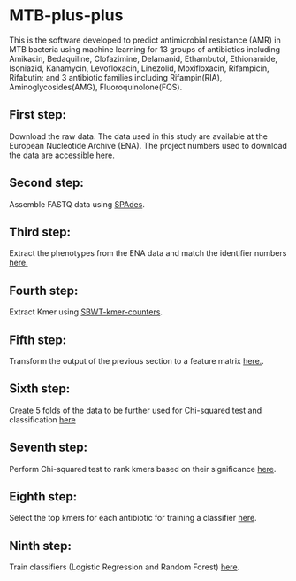 # MTB-plus-plus
This is the software developed to predict antimicrobial resistance (AMR) in MTB bacteria using machine learning for 13 groups of antibiotics including Amikacin, Bedaquiline, Clofazimine, Delamanid, Ethambutol, Ethionamide, Isoniazid, Kanamycin, Levofloxacin, Linezolid, Moxifloxacin, Rifampicin, Rifabutin; and 3 antibiotic families including Rifampin(RIA), Aminoglycosides(AMG), Fluoroquinolone(FQS).

## First step: 
Download the raw data. The data used in this study are available at the European Nucleotide Archive (ENA). The project numbers used to download the data are accessible [here](https://github.com/M-Serajian/enaBrowserTools/blob/c9ed1a39510bb976079177f2726f0a0ec9cf1275/Projects.txt).


## Second step: 
Assemble FASTQ data using [SPAdes](https://github.com/ablab/spades).

## Third step: 
Extract the phenotypes from the ENA data and match the identifier numbers [here.](https://github.com/M-Serajian/MTB-plus-plus/tree/main/src/Extract%20Phenotypes)

## Fourth step: 
Extract Kmer using [SBWT-kmer-counters](https://github.com/jnalanko/SBWT-kmer-counters).

## Fifth step: 
Transform the output of the previous section to a feature matrix [here.](https://github.com/M-Serajian/MTB-plus-plus/tree/main/src/Ascii_to_Feature_Matrix).

## Sixth step: 
Create 5 folds of the data to be further used for Chi-squared test and classification [here](https://github.com/M-Serajian/MTB-plus-plus/tree/main/src/Cross_validation)

## Seventh step: 
Perform Chi-squared test to rank kmers based on their significance [here](https://github.com/M-Serajian/MTB-plus-plus/tree/main/src/Chi-Square-Kmer-Ranking).

## Eighth step: 
Select the top kmers for each antibiotic for training a classifier [here](https://github.com/M-Serajian/MTB-plus-plus/tree/main/src/Kmer_Select).

## Ninth step: 
Train classifiers (Logistic Regression and Random Forest) [here](https://github.com/M-Serajian/MTB-plus-plus/tree/main/src/Classifier).

